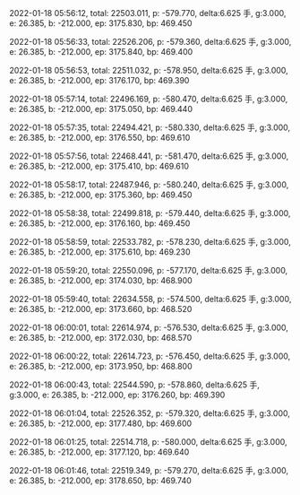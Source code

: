 2022-01-18 05:56:12, total: 22503.011, p: -579.770, delta:6.625 手, g:3.000, e: 26.385, b: -212.000, ep: 3175.830, bp: 469.450

2022-01-18 05:56:33, total: 22526.206, p: -579.360, delta:6.625 手, g:3.000, e: 26.385, b: -212.000, ep: 3175.840, bp: 469.400

2022-01-18 05:56:53, total: 22511.032, p: -578.950, delta:6.625 手, g:3.000, e: 26.385, b: -212.000, ep: 3176.170, bp: 469.390

2022-01-18 05:57:14, total: 22496.169, p: -580.470, delta:6.625 手, g:3.000, e: 26.385, b: -212.000, ep: 3175.050, bp: 469.440

2022-01-18 05:57:35, total: 22494.421, p: -580.330, delta:6.625 手, g:3.000, e: 26.385, b: -212.000, ep: 3176.550, bp: 469.610

2022-01-18 05:57:56, total: 22468.441, p: -581.470, delta:6.625 手, g:3.000, e: 26.385, b: -212.000, ep: 3175.410, bp: 469.610

2022-01-18 05:58:17, total: 22487.946, p: -580.240, delta:6.625 手, g:3.000, e: 26.385, b: -212.000, ep: 3175.360, bp: 469.450

2022-01-18 05:58:38, total: 22499.818, p: -579.440, delta:6.625 手, g:3.000, e: 26.385, b: -212.000, ep: 3176.160, bp: 469.450

2022-01-18 05:58:59, total: 22533.782, p: -578.230, delta:6.625 手, g:3.000, e: 26.385, b: -212.000, ep: 3175.610, bp: 469.230

2022-01-18 05:59:20, total: 22550.096, p: -577.170, delta:6.625 手, g:3.000, e: 26.385, b: -212.000, ep: 3174.030, bp: 468.900

2022-01-18 05:59:40, total: 22634.558, p: -574.500, delta:6.625 手, g:3.000, e: 26.385, b: -212.000, ep: 3173.660, bp: 468.520

2022-01-18 06:00:01, total: 22614.974, p: -576.530, delta:6.625 手, g:3.000, e: 26.385, b: -212.000, ep: 3172.030, bp: 468.570

2022-01-18 06:00:22, total: 22614.723, p: -576.450, delta:6.625 手, g:3.000, e: 26.385, b: -212.000, ep: 3173.950, bp: 468.800

2022-01-18 06:00:43, total: 22544.590, p: -578.860, delta:6.625 手, g:3.000, e: 26.385, b: -212.000, ep: 3176.260, bp: 469.390

2022-01-18 06:01:04, total: 22526.352, p: -579.320, delta:6.625 手, g:3.000, e: 26.385, b: -212.000, ep: 3177.480, bp: 469.600

2022-01-18 06:01:25, total: 22514.718, p: -580.000, delta:6.625 手, g:3.000, e: 26.385, b: -212.000, ep: 3177.120, bp: 469.640

2022-01-18 06:01:46, total: 22519.349, p: -579.270, delta:6.625 手, g:3.000, e: 26.385, b: -212.000, ep: 3178.650, bp: 469.740